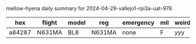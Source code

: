mellow-hyena daily summary for 2024-04-29-vallejo1-rpi3a-uat-978

|hex|flight|model|reg|emergency|mil|weirdo|
|--|--|--|--|--|--|--|
|a84287|N631MA|BL8|N631MA|none|F|yyy|
